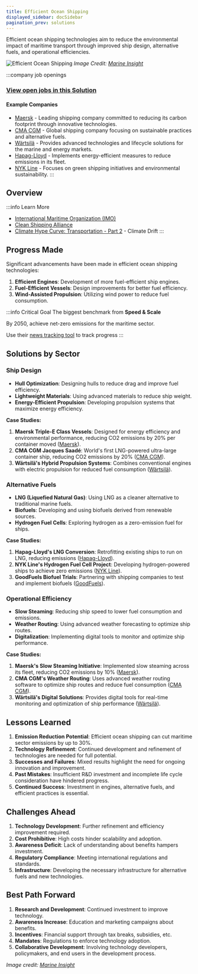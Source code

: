 ```yaml
---
title: Efficient Ocean Shipping
displayed_sidebar: docSidebar
pagination_prev: solutions
---
```


Efficient ocean shipping technologies aim to reduce the environmental impact of maritime transport through improved ship design, alternative fuels, and operational efficiencies.

![Efficient Ocean Shipping](../static/img/efficient-ocean-shipping.png)
*Image Credit: [Marine Insight](https://www.marineinsight.com/maritime-law/energy-efficiency-design-index/)*

:::company job openings
### [View open jobs in this Solution](https://climatebase.org/jobs?l=&q=&drawdown_solutions=Efficient+Ocean+Shipping)
#### Example Companies
- [Maersk](https://www.maersk.com) - Leading shipping company committed to reducing its carbon footprint through innovative technologies.
- [CMA CGM](https://www.cma-cgm.com) - Global shipping company focusing on sustainable practices and alternative fuels.
- [Wärtsilä](https://www.wartsila.com) - Provides advanced technologies and lifecycle solutions for the marine and energy markets.
- [Hapag-Lloyd](https://www.hapag-lloyd.com) - Implements energy-efficient measures to reduce emissions in its fleet.
- [NYK Line](https://www.nyk.com) - Focuses on green shipping initiatives and environmental sustainability.
:::

## Overview

:::info Learn More
- [International Maritime Organization (IMO)](https://www.imo.org)
- [Clean Shipping Alliance](https://www.cleanshippingalliance2020.org)
- [Climate Hype Curve: Transportation - Part 2](https://climatedrift.substack.com/p/climate-hype-curve-transportation-e62) - Climate Drift
:::

## Progress Made

Significant advancements have been made in efficient ocean shipping technologies:

1. **Efficient Engines**: Development of more fuel-efficient ship engines.
2. **Fuel-Efficient Vessels**: Design improvements for better fuel efficiency.
3. **Wind-Assisted Propulsion**: Utilizing wind power to reduce fuel consumption.

:::info Critical Goal
The biggest benchmark from **Speed & Scale**

By 2050, achieve net-zero emissions for the maritime sector.

Use their [news tracking tool](https://speedandscale.com/okrs/1-0-electrify-transportation/1-7-maritime/) to track progress
:::

## Solutions by Sector

### Ship Design
- **Hull Optimization**: Designing hulls to reduce drag and improve fuel efficiency.
- **Lightweight Materials**: Using advanced materials to reduce ship weight.
- **Energy-Efficient Propulsion**: Developing propulsion systems that maximize energy efficiency.

**Case Studies:**
1. **Maersk Triple-E Class Vessels**: Designed for energy efficiency and environmental performance, reducing CO2 emissions by 20% per container moved ([Maersk](https://www.maersk.com)).
2. **CMA CGM Jacques Saadé**: World's first LNG-powered ultra-large container ship, reducing CO2 emissions by 20% ([CMA CGM](https://www.cma-cgm.com)).
3. **Wärtsilä's Hybrid Propulsion Systems**: Combines conventional engines with electric propulsion for reduced fuel consumption ([Wärtsilä](https://www.wartsila.com)).

### Alternative Fuels
- **LNG (Liquefied Natural Gas)**: Using LNG as a cleaner alternative to traditional marine fuels.
- **Biofuels**: Developing and using biofuels derived from renewable sources.
- **Hydrogen Fuel Cells**: Exploring hydrogen as a zero-emission fuel for ships.

**Case Studies:**
1. **Hapag-Lloyd's LNG Conversion**: Retrofitting existing ships to run on LNG, reducing emissions ([Hapag-Lloyd](https://www.hapag-lloyd.com)).
2. **NYK Line's Hydrogen Fuel Cell Project**: Developing hydrogen-powered ships to achieve zero emissions ([NYK Line](https://www.nyk.com)).
3. **GoodFuels Biofuel Trials**: Partnering with shipping companies to test and implement biofuels ([GoodFuels](https://www.goodfuels.com)).

### Operational Efficiency
- **Slow Steaming**: Reducing ship speed to lower fuel consumption and emissions.
- **Weather Routing**: Using advanced weather forecasting to optimize ship routes.
- **Digitalization**: Implementing digital tools to monitor and optimize ship performance.

**Case Studies:**
1. **Maersk's Slow Steaming Initiative**: Implemented slow steaming across its fleet, reducing CO2 emissions by 10% ([Maersk](https://www.maersk.com)).
2. **CMA CGM's Weather Routing**: Uses advanced weather routing software to optimize ship routes and reduce fuel consumption ([CMA CGM](https://www.cma-cgm.com)).
3. **Wärtsilä's Digital Solutions**: Provides digital tools for real-time monitoring and optimization of ship performance ([Wärtsilä](https://www.wartsila.com)).

## Lessons Learned

1. **Emission Reduction Potential**: Efficient ocean shipping can cut maritime sector emissions by up to 30%.
2. **Technology Refinement**: Continued development and refinement of technologies are needed for full potential.
3. **Successes and Failures**: Mixed results highlight the need for ongoing innovation and improvement.
4. **Past Mistakes**: Insufficient R&D investment and incomplete life cycle consideration have hindered progress.
5. **Continued Success**: Investment in engines, alternative fuels, and efficient practices is essential.

## Challenges Ahead

1. **Technology Development**: Further refinement and efficiency improvement required.
2. **Cost Prohibitive**: High costs hinder scalability and adoption.
3. **Awareness Deficit**: Lack of understanding about benefits hampers investment.
4. **Regulatory Compliance**: Meeting international regulations and standards.
5. **Infrastructure**: Developing the necessary infrastructure for alternative fuels and new technologies.

## Best Path Forward

1. **Research and Development**: Continued investment to improve technology.
2. **Awareness Increase**: Education and marketing campaigns about benefits.
3. **Incentives**: Financial support through tax breaks, subsidies, etc.
4. **Mandates**: Regulations to enforce technology adoption.
5. **Collaborative Development**: Involving technology developers, policymakers, and end users in the development process.

*Image credit: [Marine Insight](https://www.marineinsight.com/maritime-law/energy-efficiency-design-index/)*
